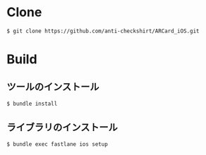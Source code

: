 # Clone

```bash
$ git clone https://github.com/anti-checkshirt/ARCard_iOS.git
```



# Build

## ツールのインストール

```bash
$ bundle install
```



## ライブラリのインストール

```bash
$ bundle exec fastlane ios setup
```

